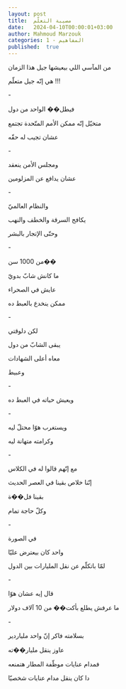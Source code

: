 ```yaml
---
layout: post
title:  مصيبة التعلّم
date:   2024-04-10T00:00:01+03:00
author: Mahmoud Marzouk
categories: 1 - المفاهيم
published:  true
---
```

من المآسي اللي بيعيشها جيل هذا الزمان

هي إنّه جيل متعلّم !!!

\-

فيطل�� الواحد من دول

متخيّل إنّه ممكن الأمم المتّحدة تجتمع

عشان تجيب له حقّه

\-

ومجلس الأمن ينعقد

عشان يدافع عن المزلومين

\-

والنظام العالميّ

يكافح السرقة والخطف والنهب

وحتّى الإتجار بالبشر

\-

من 1000 سن��

ما كانش شابّ بدويّ

عايش في الصحراء

ممكن ينخدع بالعبط ده

\-

لكن دلوقتي

يبقى الشابّ من دول

معاه أعلى الشهادات

وعبيط

\-

ويعيش حياته في العبط ده

\-

ويستغرب هوّا محتلّ ليه

وكرامته متهانة ليه

\-

مع إنّهم قالوا له في الكلاس

إنّنا خلاص بقينا في العصر الحديث

بقينا فل��ة

وكلّ حاجة تمام

\-

في الصورة

واحد كان بيعترض عليّا

لمّا باتكلّم عن نقل المليارات بين الدول

\-

قال إيه عشان هوّا

ما عرفش يطلع بأكت�� من 10 آلاف دولار

\-

بسلامته فاكر إنّ واحد ملياردير

عاوز ينقل مليار��ته

فمدام عنايات موظّفة المطار هتمنعه

دا كان ينقل مدام عنايات شخصيّا

